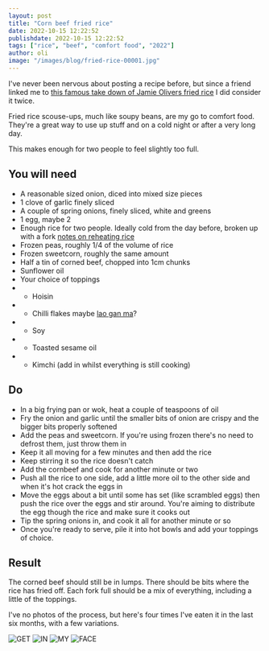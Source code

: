 ```yaml
---
layout: post
title: "Corn beef fried rice"
date: 2022-10-15 12:22:52
publishdate: 2022-10-15 12:22:52
tags: ["rice", "beef", "comfort food", "2022"]
author: oli
image: "/images/blog/fried-rice-00001.jpg"
---
```


I've never been nervous about posting a recipe before, but since a friend linked me to [this famous take down of Jamie Olivers fried rice](https://www.youtube.com/watch?v=53me-ICi_f8) I did consider it twice.

Fried rice scouse-ups, much like soupy beans, are my go to comfort food.  They're a great way to use up stuff and on a cold night or after a very long day.

This makes enough for two people to feel slightly too full.

## You will need

* A reasonable sized onion, diced into mixed size pieces
* 1 clove of garlic finely sliced
* A couple of spring onions, finely sliced, white and greens
* 1 egg, maybe 2
* Enough rice for two people.  Ideally cold from the day before, broken up with a fork [notes on reheating rice](https://www.nhs.uk/common-health-questions/food-and-diet/can-reheating-rice-cause-food-poisoning/)
* Frozen peas, roughly 1/4 of the volume of rice
* Frozen sweetcorn, roughly the same amount
* Half a tin of corned beef, chopped into 1cm chunks
* Sunflower oil
* Your choice of toppings
* * Hoisin
* * Chilli flakes maybe [lao gan ma](https://en.wikipedia.org/wiki/Lao_Gan_Ma)?
* * Soy
* * Toasted sesame oil
* * Kimchi (add in whilst everything is still cooking)


## Do

* In a big frying pan or wok, heat a couple of teaspoons of oil
* Fry the onion and garlic until the smaller bits of onion are crispy and the bigger bits properly softened
* Add the peas and sweetcorn.  If you're using frozen there's no need to defrost them, just throw them in
* Keep it all moving for a few minutes and then add the rice
* Keep stirring it so the rice doesn't catch
* Add the cornbeef and cook for another minute or two
* Push all the rice to one side, add a little more oil to the other side and when it's hot crack the eggs in
* Move the eggs about a bit until some has set (like scrambled eggs) then push the rice over the eggs and stir around.  You're aiming to distribute the egg though the rice and make sure it cooks out
* Tip the spring onions in, and cook it all for another minute or so
* Once you're ready to serve, pile it into hot bowls and add your toppings of choice.

## Result

The corned beef should still be in lumps.  There should be bits where the rice has fried off.  Each fork full should be a mix of everything, including a little of the toppings.  
 
I've no photos of the process, but here's four times I've eaten it in the last six months, with a few variations.

![GET](/images/blog/fried-rice-00000.jpg)
![IN](/images/blog/fried-rice-00001.jpg)
![MY](/images/blog/fried-rice-00002.jpg)
![FACE](/images/blog/fried-rice-00003.jpg)
